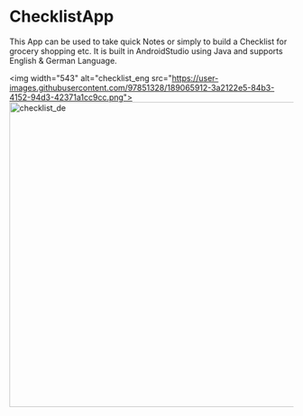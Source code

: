 # ChecklistApp

This App can be used to take quick Notes or simply to build a Checklist for grocery shopping etc.
It is built in AndroidStudio using Java and supports English & German Language.



<img width="543" alt="checklist_eng src="https://user-images.githubusercontent.com/97851328/189065912-3a2122e5-84b3-4152-94d3-42371a1cc9cc.png"> 
<img width="542" alt="checklist_de" src="https://user-images.githubusercontent.com/97851328/189065929-5bf00848-905a-496d-864f-d3110e6b87be.png">
